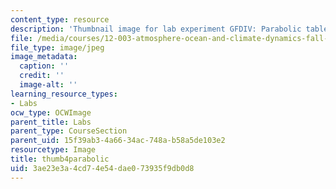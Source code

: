 ```yaml
---
content_type: resource
description: 'Thumbnail image for lab experiment GFDIV: Parabolic table.'
file: /media/courses/12-003-atmosphere-ocean-and-climate-dynamics-fall-2008/3ae23e3a4cd74e54dae073935f9db0d8_thumb4parabolic.JPG
file_type: image/jpeg
image_metadata:
  caption: ''
  credit: ''
  image-alt: ''
learning_resource_types:
- Labs
ocw_type: OCWImage
parent_title: Labs
parent_type: CourseSection
parent_uid: 15f39ab3-4a66-34ac-748a-b58a5de103e2
resourcetype: Image
title: thumb4parabolic
uid: 3ae23e3a-4cd7-4e54-dae0-73935f9db0d8
---
```

